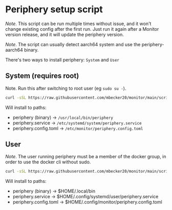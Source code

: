 # Periphery setup script

*Note*. This script can be run multiple times without issue, and it won't change existing config after the first run. Just run it again after a Monitor version release, and it will update the periphery version.

*Note*. The script can usually detect aarch64 system and use the periphery-aarch64 binary.

There's two ways to install periphery: `System` and `User`

## System (requires root)

Note. Run this after switching to root user (eg `sudo su -`).

```sh
curl -sSL https://raw.githubusercontent.com/mbecker20/monitor/main/scripts/setup-periphery.py | python3
```

Will install to paths:
- periphery (binary) -> `/usr/local/bin/periphery`
- periphery.service -> `/etc/systemd/system/periphery.service`
- periphery.config.toml -> `/etc/monitor/periphery.config.toml`

## User

*Note*. The user running periphery must be a member of the docker group, in order to use the docker cli without sudo.

```sh
curl -sSL https://raw.githubusercontent.com/mbecker20/monitor/main/scripts/setup-periphery.py | python3 - --user
```

Will install to paths:
- periphery (binary) -> $HOME/.local/bin
- periphery.service -> $HOME/.config/systemd/user/periphery.service
- periphery.config.toml -> $HOME/.config/monitor/periphery.config.toml